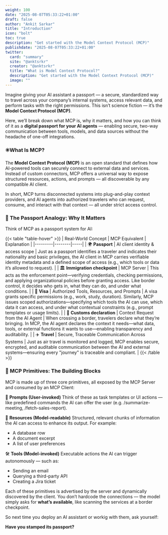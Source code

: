 ```yaml
---
weight: 100
date: "2025-08-07T05:33:22+01:00"
draft: false
author: "Ankit Sarkar"
title: "Introduction"
icon: "bolt"
toc: true
description: "Get started with the Model Context Protocol (MCP)"
publishdate: "2025-08-07T05:33:22+01:00"
twitter:
  card: "summary"
  site: "@anktsrkr"
  creator: "@anktsrkr"
  title: "What is Model Context Protocol?"
  description: "Get started with the Model Context Protocol (MCP)"
  image: ""
---
```

Imagine giving your AI assistant a passport — a secure, standardized way to travel across your company’s internal systems, access relevant data, and perform tasks with the right permissions. This isn’t science fiction — it’s the **Model Context Protocol (MCP)**.

Here, we’ll break down what MCP is, why it matters, and how you can think of it as a **digital passport for your AI agents** — enabling secure, two-way communication between tools, models, and data sources without the headache of one-off integrations.

 ### ✳️What Is MCP?

The **Model Context Protocol (MCP)** is an open standard that defines how AI-powered tools can securely connect to external data and services. Instead of custom connectors, MCP offers a universal way to expose structured resources, actions, and prompts — all discoverable by any compatible AI client.

In short, MCP turns disconnected systems into plug-and-play context providers, and AI agents into authorized travelers who can request, consume, and interact with that context — all under strict access control.

 ### 🎒 The Passport Analogy: Why It Matters
 
Think of MCP as a passport system for AI:

{{< table "table-hover" >}}
| Real-World Concept | MCP Equivalent | Explanation |
|---------|--------|-----|
| 🌍 **Passport** | AI client identity & access scope | Just as a passport identifies a traveler and indicates their nationality and basic privileges, the AI client in MCP carries verifiable identity metadata and a defined scope of access (e.g., which tools or data it’s allowed to request).
 |
| 🏛️ **Immigration checkpoint** | MCP Server | This acts as the enforcement point—verifying credentials, checking permissions, and applying organizational policies before granting access. Like border control, it decides who gets in, what they can do, and under what conditions.
 |
| 📜 **Visa**  | Authorized Tools, Resources, and Prompts | A visa grants specific permissions (e.g., work, study, duration). Similarly, MCP issues scoped authorizations—specifying which tools the AI can use, which data it can access, and under what contextual constraints (e.g., prompt templates or usage limits).
 |
| 🔎 **Customs declaration**  | Context Request from the AI Agent | When crossing a border, travelers declare what they’re bringing. In MCP, the AI agent declares the context it needs—what data, tools, or external functions it wants to use—enabling transparency and auditability.
 |
| ✈️ **Travel** | Secure, Traceable Communication Across Systems | Just as air travel is monitored and logged, MCP enables secure, encrypted, and auditable communication between the AI and external systems—ensuring every "journey" is traceable and compliant.
 |
{{< /table >}}

### 🧱 MCP Primitives: The Building Blocks
MCP is made up of three core primitives, all exposed by the MCP Server and consumed by an MCP Client:

🧩 **Prompts (User-invoked)**
Think of these as task templates or UI actions — like predefined commands the AI can offer the user (e.g. /summarize-meeting, /fetch-sales-report).

📂 **Resources (Model-readable)**
Structured, relevant chunks of information the AI can access to enhance its output. For example:
 - A database row
 - A document excerpt
 - A list of user preferences

🛠️ **Tools (Model-invoked)**
Executable actions the AI can trigger autonomously — such as:
 - Sending an email
 - Querying a third-party API
 - Creating a Jira ticket

Each of these primitives is advertised by the server and dynamically discovered by the client. You don’t hardcode the connections — the model simply asks for **what’s available**, like scanning the services at a border checkpoint.

So next time you deploy an AI assistant or workig with them, ask yourself:

**Have you stamped its passport?**


